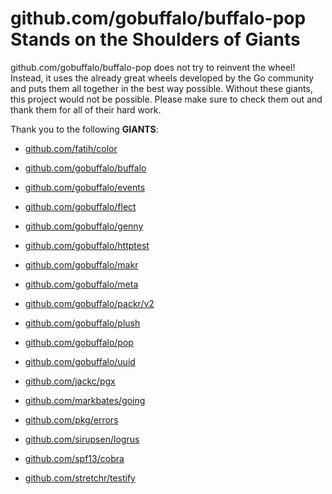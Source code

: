# github.com/gobuffalo/buffalo-pop Stands on the Shoulders of Giants

github.com/gobuffalo/buffalo-pop does not try to reinvent the wheel! Instead, it uses the already great wheels developed by the Go community and puts them all together in the best way possible. Without these giants, this project would not be possible. Please make sure to check them out and thank them for all of their hard work.

Thank you to the following **GIANTS**:


* [github.com/fatih/color](https://godoc.org/github.com/fatih/color)

* [github.com/gobuffalo/buffalo](https://godoc.org/github.com/gobuffalo/buffalo)

* [github.com/gobuffalo/events](https://godoc.org/github.com/gobuffalo/events)

* [github.com/gobuffalo/flect](https://godoc.org/github.com/gobuffalo/flect)

* [github.com/gobuffalo/genny](https://godoc.org/github.com/gobuffalo/genny)

* [github.com/gobuffalo/httptest](https://godoc.org/github.com/gobuffalo/httptest)

* [github.com/gobuffalo/makr](https://godoc.org/github.com/gobuffalo/makr)

* [github.com/gobuffalo/meta](https://godoc.org/github.com/gobuffalo/meta)

* [github.com/gobuffalo/packr/v2](https://godoc.org/github.com/gobuffalo/packr/v2)

* [github.com/gobuffalo/plush](https://godoc.org/github.com/gobuffalo/plush)

* [github.com/gobuffalo/pop](https://godoc.org/github.com/gobuffalo/pop)

* [github.com/gobuffalo/uuid](https://godoc.org/github.com/gobuffalo/uuid)

* [github.com/jackc/pgx](https://godoc.org/github.com/jackc/pgx)

* [github.com/markbates/going](https://godoc.org/github.com/markbates/going)

* [github.com/pkg/errors](https://godoc.org/github.com/pkg/errors)

* [github.com/sirupsen/logrus](https://godoc.org/github.com/sirupsen/logrus)

* [github.com/spf13/cobra](https://godoc.org/github.com/spf13/cobra)

* [github.com/stretchr/testify](https://godoc.org/github.com/stretchr/testify)
